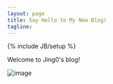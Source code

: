 ```yaml
---
layout: page
title: Say Hello to My New Blog!
tagline: 
---
```

{% include JB/setup %}

Welcome to Jing0's blog!

![image](http://jing0-github-io.qiniudn.com/QR.png)

